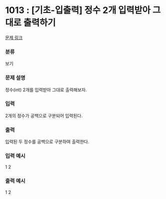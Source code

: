 # 1013 : [기초-입출력] 정수 2개 입력받아 그대로 출력하기

[문제 링크](https://www.codeup.kr/problem.php?id=1013)

### 분류

보기

### 문제 설명

<p>정수(int) 2개를 입력받아 그대로 출력해보자.
</p>

### 입력

<p>2개의 정수가 공백으로 구분되어 입력된다.</p>

### 출력

<p>입력된 두 정수를 공백으로 구분하여 출력한다.</p>

### 입력 예시

<p>1 2</p>

### 출력 예시

<p>1 2</p>
